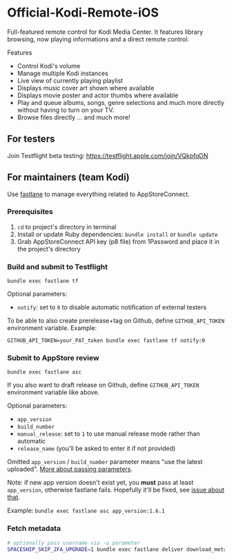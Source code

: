 Official-Kodi-Remote-iOS
===============================

Full-featured remote control for Kodi Media Center.  It features library browsing, now playing informations and a direct remote control.

Features

- Control Kodi's volume
- Manage multiple Kodi instances
- Live view of currently playing playlist
- Displays music cover art shown where available
- Displays movie poster and actor thumbs where available
- Play and queue albums, songs, genre selections and much more directly without having to turn on your TV.
- Browse files directly
... and much more!

## For testers

Join Testflight beta testing: https://testflight.apple.com/join/VQkpfqDN

## For maintainers (team Kodi)

Use [fastlane](https://fastlane.tools/) to manage everything related to AppStoreConnect.

### Prerequisites

1. `cd` to project's directory in terminal
2. Install or update Ruby dependencies: `bundle install` or `bundle update`
3. Grab AppStoreConnect API key (p8 file) from 1Password and place it in the project's directory

### Build and submit to Testflight

`bundle exec fastlane tf`

Optional parameters:

- `notify`: set to `0` to disable automatic notification of external testers

To be able to also create prerelease+tag on Github, define `GITHUB_API_TOKEN` environment variable. Example:

`GITHUB_API_TOKEN=your_PAT_token bundle exec fastlane tf notify:0`

### Submit to AppStore review

`bundle exec fastlane asc`

If you also want to draft release on Github, define `GITHUB_API_TOKEN` environment variable like above.

Optional parameters:

- `app_version`
- `build_number`
- `manual_release`: set to `1` to use manual release mode rather than automatic
- `release_name` (you'll be asked to enter it if not provided)

Omitted `app_version` / `build_number` parameter means "use the latest uploaded". [More about passing parameters](https://docs.fastlane.tools/advanced/lanes/#passing-parameters).

Note: if new app version doesn't exist yet, you **must** pass at least `app_version`, otherwise fastlane fails. Hopefully it'll be fixed, see [issue about that](https://github.com/fastlane/fastlane/issues/18571).

Example: `bundle exec fastlane asc app_version:1.6.1`

### Fetch metadata

```sh
# optionally pass username via -u parameter
SPACESHIP_SKIP_2FA_UPGRADE=1 bundle exec fastlane deliver download_metadata --use_live_version
```
